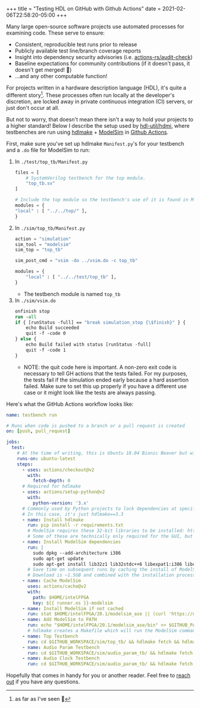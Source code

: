 +++
title = "Testing HDL on GitHub with Github Actions"
date = 2021-02-06T22:58:20-05:00
+++

Many large open-source software projects use automated processes for examining code.
These serve to ensure:

* Consistent, reproducible test runs prior to release
* Publicly available test line/branch coverage reports
* Insight into dependency security advisories (i.e. [actions-rs/audit-check](https://github.com/actions-rs/audit-check))
* Baseline expectations for community contributions (if it doesn't pass, it doesn't get merged! :shrug:)
* ...and any other computable function!

For projects written in a hardware description language (HDL), it's quite a different story[^1].
These processes often run locally at the developer's discretion, are locked away in private continuous integration (CI) servers,
or just don't occur at all.

But not to worry, that doesn't mean there isn't a way to hold your projects to a higher standard! Below I describe the setup used by [hdl-util/hdmi](https://github.com/hdl-util/hdmi), where testbenches are run using [hdlmake](https://hdlmake.readthedocs.io/en/master/) + [ModelSim](https://en.wikipedia.org/wiki/ModelSim) in [Github Actions](https://docs.github.com/en/actions).

First, make sure you've set up hdlmake `Manifest.py`'s for your testbench and a `.do` file for ModelSim to run:

1. In `./test/top_tb/Manifest.py`
    ```python
    files = [
        # SystemVerilog testbench for the top module.
        "top_tb.sv"
    ]

    # Include the top module so the testbench's use of it is found in ModelSim
    modules = {
    "local" : [ "../../top/" ],
    }
    ```
1. In `./sim/top_tb/Manifest.py`
    ```python
    action = "simulation"
    sim_tool = "modelsim"
    sim_top = "top_tb"

    sim_post_cmd = "vsim -do ../vsim.do -c top_tb"

    modules = {
        "local" : [ "../../test/top_tb" ],
    }
    ```
    * The testbench module is named `top_tb`
1. In `./sim/vsim.do`
    ```do
    onfinish stop
    run -all
    if { [runStatus -full] == "break simulation_stop {\$finish}" } {
        echo Build succeeded
        quit -f -code 0
    } else {
        echo Build failed with status [runStatus -full]
        quit -f -code 1
    }
    ```
    * NOTE: the quit code here is important. A non-zero exit code is necessary to tell GH actions that the tests failed.
      For my purposes, the tests fail if the simulation ended early because a hard assertion failed. Make sure to set this up properly if you have a different use case or it might look like the tests are always passing.

Here's what the GitHub Actions workflow looks like:

```yaml
name: testbench run

# Runs when code is pushed to a branch or a pull request is created
on: [push, pull_request]

jobs:
  test:
    # At the time of writing, this is Ubuntu 18.04 Bionic Beaver but will be 20.04 Focal Fossa in the near future.
    runs-on: ubuntu-latest
    steps:
      - uses: actions/checkout@v2
        with:
          fetch-depth: 0
      # Required for hdlmake
      - uses: actions/setup-python@v2
        with:
          python-version: '3.x'
      # Commonly used by Python projects to lock dependencies at specific versions.
      # In this case, it's just hdlmake==3.3
      - name: Install hdlmake
        run: pip install -r requirements.txt
        # ModelSim requires these 32-bit libraries to be installed: https://www.intel.com/content/www/us/en/programmable/support/support-resources/knowledge-base/solutions/rd05302012_638.html
        # Some of these are technically only required for the GUI, but it won't load on a headless server without them.
      - name: Install ModelSim dependencies
        run: |
          sudo dpkg --add-architecture i386
          sudo apt-get update
          sudo apt-get install lib32z1 lib32stdc++6 libexpat1:i386 libc6:i386 libsm6:i386 libncurses5:i386 libx11-6:i386 zlib1g:i386 libxext6:i386 libxft2:i386
        # Save time on subsequent runs by caching the install of ModelSim.
        # Download is ~1.5GB and combined with the installation process it takes over 3 minutes.
      - name: Cache ModelSim
        uses: actions/cache@v2
        with:
          path: $HOME/intelFPGA
          key: ${{ runner.os }}-modelsim
      - name: Install ModelSim if not cached
        run: stat $HOME/intelFPGA/20.1/modelsim_ase || (curl 'https://download.altera.com/akdlm/software/acdsinst/20.1std.1/720/ib_installers/ModelSimSetup-20.1.1.720-linux.run' -o ModelSimSetup.run && chmod +x ModelSimSetup.run && ./ModelSimSetup.run --mode unattended --accept_eula 1 && sed -i 's/linux_rh60/linux/g' $HOME/intelFPGA/20.1/modelsim_ase/vco )
      - name: Add ModelSim to PATH
        run: echo "$HOME/intelFPGA/20.1/modelsim_ase/bin" >> $GITHUB_PATH
        # hdlmake creates a Makefile which will run the ModelSim command for running the testbench
      - name: Top Testbench
        run: cd $GITHUB_WORKSPACE/sim/top_tb/ && hdlmake fetch && hdlmake && make
      - name: Audio Param Testbench
        run: cd $GITHUB_WORKSPACE/sim/audio_param_tb/ && hdlmake fetch && hdlmake && make
      - name: Audio Clock Testbench
        run: cd $GITHUB_WORKSPACE/sim/audio_param_tb/ && hdlmake fetch && hdlmake && make
```

Hopefully that comes in handy for you or another reader. Feel free to [reach out](/about) if you have any questions.

[^1]: as far as I've seen :slightly_smiling_face: